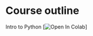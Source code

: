 # Course outline

Intro to Python [![Open In Colab](https://colab.research.google.com/github/ParrotAI/ai4sg_materials/blob/master/module%201/intro%20to%20python.ipynb)]

